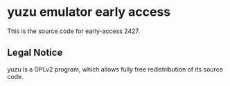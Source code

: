 yuzu emulator early access
=============

This is the source code for early-access 2427.

## Legal Notice

yuzu is a GPLv2 program, which allows fully free redistribution of its source code.